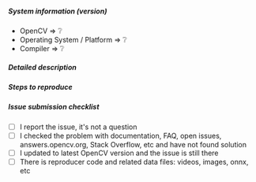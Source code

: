 ##### System information (version)
<!-- Example
- OpenCV => 4.2
- Operating System / Platform => Windows 64 Bit
- Compiler => Visual Studio 2017
-->

- OpenCV => :grey_question:
- Operating System / Platform => :grey_question:
- Compiler => :grey_question:

##### Detailed description

<!-- your description -->

##### Steps to reproduce

<!-- to add code example fence it with triple backticks and optional file extension
    ```.cpp
    // C++ code example
    ```
 or attach as .txt or .zip file
-->

##### Issue submission checklist

 - [ ] I report the issue, it's not a question
   <!--
   OpenCV team works with answers.opencv.org, Stack Overflow and other communities
   to discuss problems. Tickets with question without real issue statement will be
   closed.
   -->
 - [ ] I checked the problem with documentation, FAQ, open issues,
       answers.opencv.org, Stack Overflow, etc and have not found solution
   <!--
   Places to check:
   * OpenCV documentation: https://docs.opencv.org
   * FAQ page: https://github.com/opencv/opencv/wiki/FAQ
   * OpenCV forum: https://answers.opencv.org
   * OpenCV issue tracker: https://github.com/opencv/opencv/issues?q=is%3Aissue
   * OpenCV Contrib issue tracker: https://github.com/opencv/opencv_contrib/issues?q=is%3Aissue
   * Stack Overflow branch: https://stackoverflow.com/questions/tagged/opencv
   -->
 - [ ] I updated to latest OpenCV version and the issue is still there
   <!--
   master branch for OpenCV 4.x and 3.4 branch for OpenCV 3.x releases.
   OpenCV team supports only latest release for each branch.
   The ticket is closed, if the problem is not reproduced with modern version.
   -->
 - [ ] There is reproducer code and related data files: videos, images, onnx, etc
   <!--
   The best reproducer -- test case for OpenCV that we can add to the library.
   Recommendations for media files and binary files:
   * Try to reproduce the issue with images and videos in opencv_extra repository
     to reduce attachment size
   * Use PNG for images, if you report some CV related bug, but not image reader
     issue
   * Attach the image as archive to the ticket, if you report some reader issue.
     Image hosting services compress images and it breaks the repro code.
   * Provide ONNX file for some public model or ONNX file with with random weights,
     if you report ONNX parsing or handling issue. Architecture details diagram
     from netron tool can be very useful too. See https://lutzroeder.github.io/netron/
   -->
